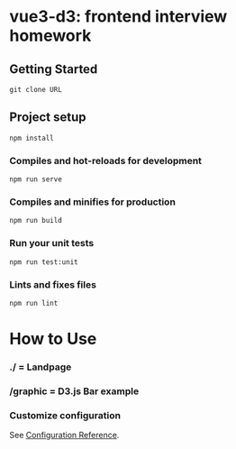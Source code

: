 # vue3-d3: frontend interview homework

## Getting Started
```
git clone URL
```


## Project setup
```
npm install
```

### Compiles and hot-reloads for development
```
npm run serve
```

### Compiles and minifies for production
```
npm run build
```

### Run your unit tests
```
npm run test:unit
```

### Lints and fixes files
```
npm run lint

```

# How to Use

### ./ = Landpage

### /graphic = D3.js Bar example

### Customize configuration
See [Configuration Reference](https://cli.vuejs.org/config/).
